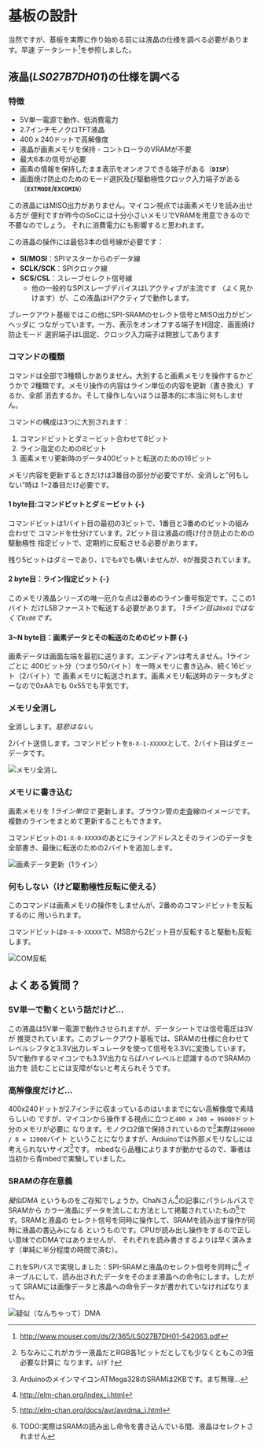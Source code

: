 # 基板の設計

当然ですが、基板を実際に作り始める前には液晶の仕様を調べる必要があります。早速
データシート[^16]を参照しました。

## 液晶(_LS027B7DH01_)の仕様を調べる
### 特徴

- 5V単一電源で動作、低消費電力
- 2.7インチモノクロTFT液晶
- 400 x 240ドットで高解像度
- 液晶が画素メモリを保持 - コントローラのVRAMが不要
- 最大6本の信号が必要
- 画素の情報を保持したまま表示をオンオフできる端子がある（**`DISP`**）
- 画面焼け防止のためのモード選択及び駆動極性クロック入力端子がある
  （**`EXTMODE`/`EXCOMIN`**）

この液晶にはMISO出力がありません。マイコン視点では画素メモリを読み出せる方が
便利ですが昨今のSoCには十分小さいメモリでVRAMを用意できるので不要なのでしょう。
それに消費電力にも影響すると思われます。

この液晶の操作には最低3本の信号線が必要です：

- **SI/MOSI**：SPIマスターからのデータ線
- **SCLK/SCK**：SPIクロック線
- **SCS/CSL**：スレーブセレクト信号線
    - 他の一般的なSPIスレーブデバイスはLアクティブが主流です
      （よく見かけます）が、この液晶はHアクティブで動作します。

ブレークアウト基板ではこの他にSPI-SRAMのセレクト信号とMISO出力がピンヘッダに
つながっています。一方、表示をオンオフする端子をH固定、画面焼け防止モード
選択端子はL固定、クロック入力端子は開放してあります

### コマンドの種類
コマンドは全部で3種類しかありません。大別すると画素メモリを操作するかどうかで
2種類です。メモリ操作の内容はライン単位の内容を更新（書き換え）するか、全部
消去するか。そして操作しないほうは基本的に本当に何もしません。

コマンドの構成は3つに大別されます：

1. コマンドビットとダミービット合わせて8ビット
1. ライン指定のための8ビット
1. 画素メモリ更新時のデータ400ビットと転送のための16ビット

メモリ内容を更新するときだけは3番目の部分が必要ですが、全消しと”何もしない”時は
1−2番目だけ必要です。

#### 1 byte目:コマンドビットとダミービット {-}
コマンドビットは1バイト目の最初の3ビットで、1番目と3番めのビットの組み合わせで
コマンドを仕分けています。2ビット目は液晶の焼け付き防止のための駆動極性
指定ビットで、定期的に反転させる必要があります。

残り5ビットはダミーであり、`1`でも`0`でも構いませんが、`0`が推奨されています。

#### 2 byte目：ライン指定ビット {-}
このメモリ液晶シリーズの唯一厄介な点は2番めのライン番号指定です。ここの1バイト
だけLSBファーストで転送する必要があります。
_1ライン目は`0x01`ではなくて`0x80`です。_

#### 3~N byte目：画素データとその転送のためのビット群 {-}
画素データは画面左端を最初に送ります。エンディアンは考えません。1ラインごとに
400ビット分（つまり50バイト）を一時メモリに書き込み、続く16ビット（2バイト）で
画素メモリに転送されます。画素メモリ転送時のテータもダミーなので0xAAでも
0x55でも平気です。

### メモリ全消し
全消しします。_慈悲はない。_

2バイト送信します。コマンドビットを`0-X-1-XXXXX`として、2バイト目はダミー
データです。

![メモリ全消し](images/waves/clsBits.png)

<!-- static const uint8_t COM_INVERT = 0x00;    // 0-X-0-XXXXX
static const uint8_t CLEAR_SCREEN = 0x20;  // 0-X-1-XXXXX
static const uint8_t UPDATE = 0x80;        // 1-X-0-XXXXX -->
### メモリに書き込む
画素メモリを _1ライン単位で_ 更新します。ブラウン管の走査線のイメージです。
複数のラインをまとめて更新することもできます。

コマンドビットの`1-X-0-XXXXX`のあとにラインアドレスとそのラインのデータを
全部書き、最後に転送のための2バイトを追加します。

![画素データ更新（1ライン）](images/waves/updateBits.png)

### 何もしない（けど駆動極性反転に使える）
このコマンドは画素メモリの操作をしませんが、2番めのコマンドビットを反転するのに
用いられます。

コマンドビットは`0-X-0-XXXXX`で、MSBから2ビット目が反転すると駆動も反転します。

![COM反転](images/waves/cominvertBits.png)

## よくある質問？
### 5V単一で動くという話だけど...
この液晶は5V単一電源で動作させられますが、データシートでは信号電圧は3Vが
推奨されています。このブレークアウト基板では、SRAMの仕様に合わせて
レベルシフタと3.3V出力レギュレータを使って信号を3.3Vに変換しています。
5Vで動作するマイコンでも3.3V出力ならばハイレベルと認識するのでSRAMの出力を
読むことには支障がないと考えられそうです。

### 高解像度だけど...
400x240ドットが2.7インチに収まっているのはいままでにない高解像度で素晴らしいの
ですが、マイコンから操作する視点に立つと`400 x 240 = 96000`ドット分のメモリが必要に
なります。モノクロ2値で保持されているので[^11]実際は`96000 / 8 = 12000`バイト
ということになりますが、Arduinoでは外部メモリなしには考えられないサイズ[^12]です。
mbedなら品種によりますが動かせるので、筆者は当初から青mbedで実験していました。

### SRAMの存在意義
_擬似DMA_ というものをご存知でしょうか。ChaNさん[^13]の記事にパラレルバスでSRAMから
カラー液晶にデータを流しこむ方法として掲載されていたもの[^14]です。SRAMと液晶の
セレクト信号を同時に操作して、SRAMを読み出す操作が同時に液晶の書込みになる
というものです。CPUが読み出し操作をするので正しい意味でのDMAではありませんが、
それぞれを読み書きするよりは早く済みます（単純に半分程度の時間で済む）。

これをSPIバスで実現しました：SPI-SRAMと液晶のセレクト信号を同時に[^15]
イネーブルにして、読み出されたデータをそのまま液晶への命令にします。したがって
SRAMには画像データと液晶への命令データが書かれていなければなりません。

![疑似（なんちゃって）DMA](images/waves/persudoDMA.png)
<!--  -->
[^11]: ちなみにこれがカラー液晶だとRGB各1ビットだとしても少なくともこの3倍必要な計算に
なります。ﾑﾘﾀﾞﾅ
[^12]: ArduinoのメインマイコンATMega328のSRAMは2KBです。まぢ無理...
[^13]: http://elm-chan.org/index_j.html
[^14]: http://elm-chan.org/docs/avr/avrdma_j.html
[^15]: TODO:実際はSRAMの読み出し命令を書き込んでいる間、液晶はセレクトされません
[^16]: http://www.mouser.com/ds/2/365/LS027B7DH01-542063.pdf
